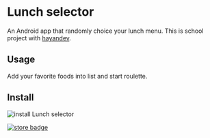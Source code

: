 Lunch selector
==============

An Android app that randomly choice your lunch menu.
This is school project with [hayandev][].

[hayandev]: https://github.com/hayandev


Usage
-----

Add your favorite foods into list and start roulette.


Install
-------

![install Lunch selector][qrcode]

[![store badge][]][market link]

[qrcode]: http://chart.apis.google.com/chart?cht=qr&chs=300x300&chl=https%3A//play.google.com/store/apps/details%3Fid%3Dkr.ac.dju.launch&chld=H|0
[store badge]: https://developer.android.com/images/brand/en_generic_rgb_wo_45.png
[market link]: https://play.google.com/store/apps/details?id=kr.ac.dju.launch
